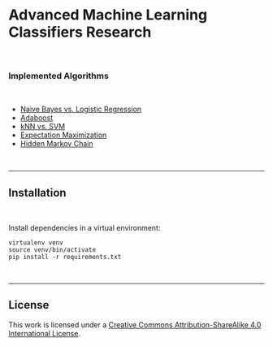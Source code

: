 #  Advanced Machine Learning Classifiers Research

<br>

### Implemented Algorithms

<br>

* [Naive Bayes vs. Logistic Regression](naive_bayes_vs_logistic_regression)
* [Adaboost](adaboost)
* [kNN vs. SVM](k-NN)
* [Expectation Maximization](expectation_maximization)
* [Hidden Markov Chain](hidden_markov_model)

<br>

---

## Installation

<br>

Install dependencies in a virtual environment:

```
virtualenv venv
source venv/bin/activate
pip install -r requirements.txt
```

<br>

----

## License

This work is licensed under a [Creative Commons Attribution-ShareAlike 4.0 International License](http://creativecommons.org/licenses/by-sa/4.0/). 
